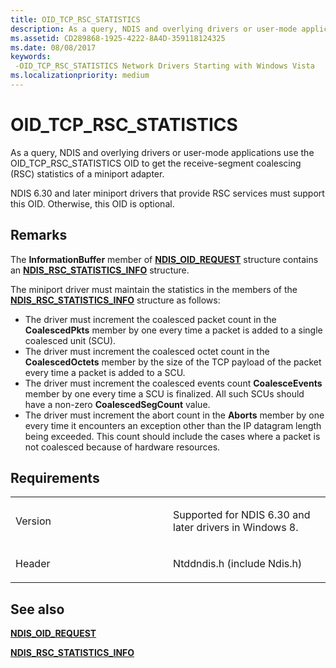 ```yaml
---
title: OID_TCP_RSC_STATISTICS
description: As a query, NDIS and overlying drivers or user-mode applications use the OID_TCP_RSC_STATISTICS OID to get the receive-segment coalescing (RSC) statistics of a miniport adapter.
ms.assetid: CD289868-1925-4222-8A4D-359118124325
ms.date: 08/08/2017
keywords: 
 -OID_TCP_RSC_STATISTICS Network Drivers Starting with Windows Vista
ms.localizationpriority: medium
---
```


# OID\_TCP\_RSC\_STATISTICS


As a query, NDIS and overlying drivers or user-mode applications use the OID\_TCP\_RSC\_STATISTICS OID to get the receive-segment coalescing (RSC) statistics of a miniport adapter.

NDIS 6.30 and later miniport drivers that provide RSC services must support this OID. Otherwise, this OID is optional.

Remarks
-------

The **InformationBuffer** member of [**NDIS\_OID\_REQUEST**](https://docs.microsoft.com/windows-hardware/drivers/ddi/content/ndis/ns-ndis-_ndis_oid_request) structure contains an [**NDIS\_RSC\_STATISTICS\_INFO**](https://docs.microsoft.com/windows-hardware/drivers/ddi/content/ntddndis/ns-ntddndis-_ndis_rsc_statistics_info) structure.

The miniport driver must maintain the statistics in the members of the [**NDIS\_RSC\_STATISTICS\_INFO**](https://docs.microsoft.com/windows-hardware/drivers/ddi/content/ntddndis/ns-ntddndis-_ndis_rsc_statistics_info) structure as follows:

-   The driver must increment the coalesced packet count in the **CoalescedPkts** member by one every time a packet is added to a single coalesced unit (SCU).
-   The driver must increment the coalesced octet count in the **CoalescedOctets** member by the size of the TCP payload of the packet every time a packet is added to a SCU.
-   The driver must increment the coalesced events count **CoalesceEvents** member by one every time a SCU is finalized. All such SCUs should have a non-zero **CoalescedSegCount** value.
-   The driver must increment the abort count in the **Aborts** member by one every time it encounters an exception other than the IP datagram length being exceeded. This count should include the cases where a packet is not coalesced because of hardware resources.

Requirements
------------

<table>
<colgroup>
<col width="50%" />
<col width="50%" />
</colgroup>
<tbody>
<tr class="odd">
<td><p>Version</p></td>
<td><p>Supported for NDIS 6.30 and later drivers in Windows 8.</p></td>
</tr>
<tr class="even">
<td><p>Header</p></td>
<td>Ntddndis.h (include Ndis.h)</td>
</tr>
</tbody>
</table>

## See also


[**NDIS\_OID\_REQUEST**](https://docs.microsoft.com/windows-hardware/drivers/ddi/content/ndis/ns-ndis-_ndis_oid_request)

[**NDIS\_RSC\_STATISTICS\_INFO**](https://docs.microsoft.com/windows-hardware/drivers/ddi/content/ntddndis/ns-ntddndis-_ndis_rsc_statistics_info)

 

 




